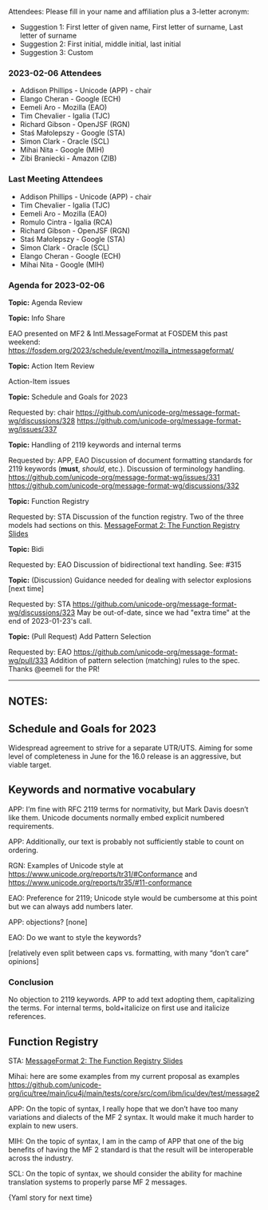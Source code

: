 Attendees:
Please fill in your name and affiliation plus a 3-letter acronym:

- Suggestion 1: First letter of given name, First letter of surname, Last letter of surname
- Suggestion 2: First initial, middle initial, last initial
- Suggestion 3: Custom

### 2023-02-06 Attendees

- Addison Phillips - Unicode (APP) - chair
- Elango Cheran - Google (ECH)
- Eemeli Aro - Mozilla (EAO)
- Tim Chevalier - Igalia (TJC)
- Richard Gibson - OpenJSF (RGN)
- Staś Małolepszy - Google (STA)
- Simon Clark - Oracle (SCL)
- Mihai Nita - Google (MIH)
- Zibi Braniecki - Amazon (ZIB)

### Last Meeting Attendees

- Addison Phillips - Unicode (APP) - chair
- Tim Chevalier - Igalia (TJC)
- Eemeli Aro - Mozilla (EAO)
- Romulo Cintra - Igalia (RCA)
- Richard Gibson - OpenJSF (RGN)
- Staś Małolepszy - Google (STA)
- Simon Clark - Oracle (SCL)
- Elango Cheran - Google (ECH)
- Mihai Nita - Google (MIH)

### Agenda for 2023-02-06

**Topic:** Agenda Review

**Topic:** Info Share

EAO presented on MF2 & Intl.MessageFormat at FOSDEM this past weekend: https://fosdem.org/2023/schedule/event/mozilla_intmessageformat/

**Topic:** Action Item Review

Action-Item issues

**Topic:** Schedule and Goals for 2023

Requested by: chair
https://github.com/unicode-org/message-format-wg/discussions/328
https://github.com/unicode-org/message-format-wg/issues/337

**Topic:** Handling of 2119 keywords and internal terms

Requested by: APP, EAO
Discussion of document formatting standards for 2119 keywords (**must**, _should_, etc.). Discussion of terminology handling.
https://github.com/unicode-org/message-format-wg/issues/331
https://github.com/unicode-org/message-format-wg/discussions/332

**Topic:** Function Registry

Requested by: STA
Discussion of the function registry. Two of the three models had sections on this.
[MessageFormat 2: The Function Registry Slides](https://docs.google.com/presentation/d/1z6uEBwMSbW0OmpFGv73usRrk4vo-lgGu6ZNOXjT38a0/edit?usp=sharing)

**Topic:** Bidi

Requested by: EAO
Discussion of bidirectional text handling. See:
#315

**Topic:** (Discussion) Guidance needed for dealing with selector explosions [next time]

Requested by: STA
https://github.com/unicode-org/message-format-wg/discussions/323
May be out-of-date, since we had "extra time" at the end of 2023-01-23's call.

**Topic:** (Pull Request) Add Pattern Selection

Requested by: EAO
https://github.com/unicode-org/message-format-wg/pull/333
Addition of pattern selection (matching) rules to the spec. Thanks @eemeli for the PR!

---

## NOTES:

## Schedule and Goals for 2023

Widespread agreement to strive for a separate UTR/UTS.
Aiming for some level of completeness in June for the 16.0 release is an aggressive, but viable target.

## Keywords and normative vocabulary

APP: I’m fine with RFC 2119 terms for normativity, but Mark Davis doesn’t like them. Unicode documents normally embed explicit numbered requirements.

APP: Additionally, our text is probably not sufficiently stable to count on ordering.

RGN: Examples of Unicode style at https://www.unicode.org/reports/tr31/#Conformance and https://www.unicode.org/reports/tr35/#11-conformance

EAO: Preference for 2119; Unicode style would be cumbersome at this point but we can always add numbers later.

APP: objections? [none]

EAO: Do we want to style the keywords?

[relatively even split between caps vs. formatting, with many “don’t care” opinions]

### Conclusion

No objection to 2119 keywords. APP to add text adopting them, capitalizing the terms.
For internal terms, bold+italicize on first use and italicize references.

## Function Registry

STA:
[MessageFormat 2: The Function Registry Slides](https://docs.google.com/presentation/d/1z6uEBwMSbW0OmpFGv73usRrk4vo-lgGu6ZNOXjT38a0/edit?usp=sharing)

Mihai: here are some examples from my current proposal as examples https://github.com/unicode-org/icu/tree/main/icu4j/main/tests/core/src/com/ibm/icu/dev/test/message2

APP: On the topic of syntax, I really hope that we don’t have too many variations and dialects of the MF 2 syntax. It would make it much harder to explain to new users.

MIH: On the topic of syntax, I am in the camp of APP that one of the big benefits of having the MF 2 standard is that the result will be interoperable across the industry.

SCL: On the topic of syntax, we should consider the ability for machine translation systems to properly parse MF 2 messages.

{Yaml story for next time}
